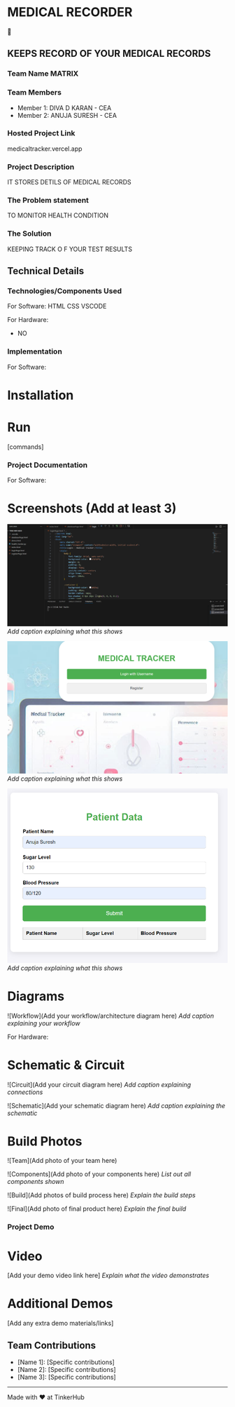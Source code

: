# MEDICAL RECORDER
🎯


## KEEPS RECORD OF YOUR MEDICAL RECORDS
### Team Name MATRIX


### Team Members
- Member 1: DIVA D KARAN - CEA
- Member 2: ANUJA SURESH - CEA
  

### Hosted Project Link
medicaltracker.vercel.app


### Project Description
IT STORES DETILS OF MEDICAL RECORDS

### The Problem statement
TO MONITOR HEALTH CONDITION

### The Solution
KEEPING TRACK O F YOUR TEST RESULTS

## Technical Details
### Technologies/Components Used
For Software:
 HTML
 CSS
 VSCODE

For Hardware:
- NO

### Implementation
For Software:
# Installation


# Run
[commands]

### Project Documentation
For Software:

# Screenshots (Add at least 3)
![Screenshot1](med1.png)
*Add caption explaining what this shows*

![Screenshot2](med2.png)
*Add caption explaining what this shows*

![Screenshot3](med3.png)
*Add caption explaining what this shows*

# Diagrams
![Workflow](Add your workflow/architecture diagram here)
*Add caption explaining your workflow*

For Hardware:

# Schematic & Circuit
![Circuit](Add your circuit diagram here)
*Add caption explaining connections*

![Schematic](Add your schematic diagram here)
*Add caption explaining the schematic*

# Build Photos
![Team](Add photo of your team here)


![Components](Add photo of your components here)
*List out all components shown*

![Build](Add photos of build process here)
*Explain the build steps*

![Final](Add photo of final product here)
*Explain the final build*

### Project Demo
# Video
[Add your demo video link here]
*Explain what the video demonstrates*

# Additional Demos
[Add any extra demo materials/links]

## Team Contributions
- [Name 1]: [Specific contributions]
- [Name 2]: [Specific contributions]
- [Name 3]: [Specific contributions]

---
Made with ❤️ at TinkerHub
